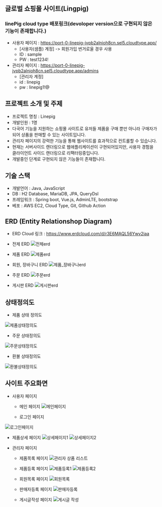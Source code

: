 ## 글로벌 쇼핑몰 사이트(Lingpig)

### linePig cloud type 배포링크(devoloper version으로 구현되지 않은 기능이 존재합니다.)
+ 사용자 페이지 : https://port-0-linepig-jvpb2alnioh8cn.sel5.cloudtype.app/
  + [사용자(샘플) 계정] -> 회원가입 번거로울 경우 사용
  + ID : sample
  + PW : test1234!
+ 관리자 페이지 : https://port-0-linepig-jvpb2alnioh8cn.sel5.cloudtype.app/admins
  + [관리자 계정]
  + id : linepig
  + pw : linepig1!@

## 프로젝트 소개 및 주제
+ 프로젝트 명칭 : Linepig
+ 개발인원 : 1명
+ 다국어 기능을 지원하는 쇼핑몰 사이트로 유저들 제품을 구매 뿐만 아니라 구매자가 되어 상품을 판매할 수 있는 사이트입니다.
+ 관리자 페이지의 강력한 기능을 통해 웹사이트를 효과적으로 컨트롤할 수 있습니다.
+ 현재는 서버사이드 랜더링으로 웹애플리케이션이 구현되어있지만, 사용자 경험을 클라이언트 사이드 랜더링으로 리팩터링중입니다.
+ 개발중인 단계로 구현되지 않은 기능들이 존재합니다.

## 기술 스택
+ 개발언어 : Java, JavaScript
+ DB : H2 Database, MariaDB, JPA, QueryDsl
+ 프레임워크 : Spring boot, Vue.js, AdminLTE, bootstrap
+ 베포 : AWS EC2, Cloud Type, Git, Github Action

## ERD (Entity Relationshop Diagram)
+ ERD Cloud 링크 : https://www.erdcloud.com/d/r3E6MAQL56Ywv2iaa

+ 전제 ERD
![전체erd](https://github.com/onetaek/linepig-BE/assets/86419261/1334012e-1689-4706-9858-72983ae1fead)

+ 제품 ERD
![제품erd](https://github.com/onetaek/linepig-BE/assets/86419261/1e870289-7ca2-4b5d-acc7-ac9d41bbd2ec)

+ 회원, 장바구니 ERD
![제품_장바구나erd](https://github.com/onetaek/linepig-BE/assets/86419261/de2dcd13-af32-4d79-8d87-97edbaf70ee8)

+ 주문 ERD
![주문erd](https://github.com/onetaek/linepig-BE/assets/86419261/2cd498cc-50e2-4a5c-ab6f-16e097492d1f)

+ 게시판 ERD
![게시판erd](https://github.com/onetaek/linepig-BE/assets/86419261/4b5417f2-45ad-4c1e-bd14-0250b10f19e5)


## 상태정의도
+ 제품 상태 정의도

![제품상태정의도](https://github.com/onetaek/linepig-BE/assets/86419261/9cb2334b-b0e0-4909-a54d-1c874f168cf6)

+ 주문 상태정의도

![주문상태정의도](https://github.com/onetaek/linepig-BE/assets/86419261/5e7ed8f6-7304-4df4-8f6f-7b8fd1bba901)

+ 환불 상태정의도

![환불상태정의도](https://github.com/onetaek/linepig-BE/assets/86419261/8ac0d742-3bb3-4be3-9529-4ce065c8894c)


## 사이트 주요화면
+ 사용자 페이지
  + 메인 페이지
![메인페이지](https://github.com/onetaek/linepig-BE/assets/86419261/daaed37c-8c85-46c9-9757-95761b1917e2)

  + 로그인 페이지
  
![로그인페이지](https://github.com/onetaek/linepig-BE/assets/86419261/5473278b-5990-40d3-ad6c-0acdf981523d)

  + 제품상세 페이지
![상세페이지1](https://github.com/onetaek/linepig-BE/assets/86419261/b22d58e1-2318-43f2-a0aa-ae20c018c609)
![상세페이지2](https://github.com/onetaek/linepig-BE/assets/86419261/36f8a3b3-0fc4-482a-8cf2-e2766dabd7a5)

+ 관리자 페이지
  + 제품목록 페이지
![관리자 상품 리스트](https://github.com/onetaek/linepig-BE/assets/86419261/64286697-6319-49ae-b7f4-205d1f89f8ed)

  + 제품등록 페이지
 ![제품등록1](https://github.com/onetaek/linepig-BE/assets/86419261/7a1358f3-437a-4daf-99c1-00aa6788edf4)
![제품등록2](https://github.com/onetaek/linepig-BE/assets/86419261/1fc3f8b7-5aeb-431f-9439-a6c3ea275c47)

  + 회원목록 페이지
 ![회원목록](https://github.com/onetaek/linepig-BE/assets/86419261/3034dd69-bd25-4440-8591-2a7dd7b01861)

  + 판매자등록 페이지
 ![판매자등록](https://github.com/onetaek/linepig-BE/assets/86419261/4febd8c7-a403-4a8b-8457-f8ccac7a289c)

  + 게시글작성 페이지
![게시글 작성](https://github.com/onetaek/linepig-BE/assets/86419261/db9e91c5-18fe-4927-b0aa-9c03755489cb)
